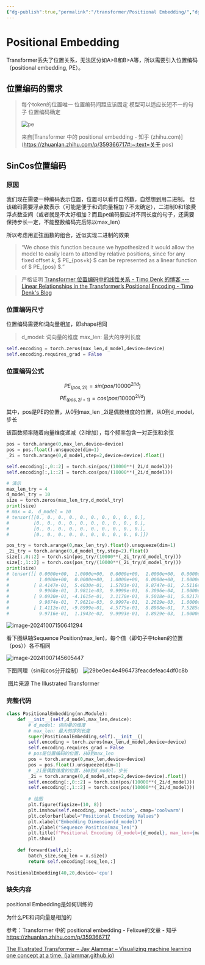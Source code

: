 ```yaml
---
{"dg-publish":true,"permalink":"/transformer/Positional Embedding/","dgPassFrontmatter":true}
---
```


# Positional Embedding

Transformer丢失了位置关系，无法区分如A>B和B>A等，所以需要引入位置编码（positional embedding, PE）。

## 位置编码的需求
> 每个token的位置唯一
> 位置编码间距应该固定
> 模型可以适应长短不一的句子
> 位置编码确定
>
> ![pe](/img/user/img/pe.png)
>
> 来自[Transformer 中的 positional embedding - 知乎 (zhihu.com)](https://zhuanlan.zhihu.com/p/359366717#:~:text=关于 pos)

## SinCos位置编码

### **原因**

我们现在需要一种编码表示位置，位置可以看作自然数，自然想到用二进制。
但该编码需要浮点数表示（可能是便于和词向量相加？不太确定），二进制0和1浪费浮点数空间（或者就是不太好相加？而且pe编码要应对不同长度的句子，还需要保持步长一定，不能整数编码完后除以max_len）

所以考虑用正弦函数的组合，近似实现二进制的效果

> “We chose this function because we hypothesized it would allow the model to easily learn to attend by relative positions, since for any fixed offset $k$, $ PE_{pos+k} $ can be represented as a linear function of $ PE_{pos} $.”

> 严格证明
> [Transformer 位置编码中的线性关系 - Timo Denk 的博客 --- Linear Relationships in the Transformer’s Positional Encoding - Timo Denk's Blog](https://blog.timodenk.com/linear-relationships-in-the-transformers-positional-encoding/)

### **位置编码尺寸**

位置编码需要和词向量相加，即shape相同 

> d_model: 词向量的维度
> max_len: 最大的序列长度

```python
self.encoding = torch.zeros(max_len,d_model,device=device)
self.encoding.requires_grad = False
```

### **位置编码公式**

$$
PE_(pos,2i)=sin(pos/10000^{2i/d})
$$
$$
PE_(pos,2i+1)=cos(pos/10000^{2i/d})
$$

其中，pos是PE的位置，从0到max_len
	    _2i是偶数维度的位置，从0到d_model，步长

该函数频率随着向量维度递减（2i增加），每个频率包含一对正弦和余弦

```python
pos = torch.arange(0,max_len,device=device)
pos = pos.float().unsqueeze(dim=1)
_2i = torch.arange(0,d_model,step=2,device=device).float()

self.encoding[:,0::2] = torch.sin(pos/(10000**(_2i/d_model)))
self.encoding[:,1::2] = torch.cos(pos/(10000**(_2i/d_model)))
```

```python
# 演示
max_len_try = 4
d_model_try = 10
size = torch.zeros(max_len_try,d_model_try)
print(size)
# max = 4， d_model = 10
# tensor([[0., 0., 0., 0., 0., 0., 0., 0., 0., 0.],
#         [0., 0., 0., 0., 0., 0., 0., 0., 0., 0.],
#         [0., 0., 0., 0., 0., 0., 0., 0., 0., 0.],
#         [0., 0., 0., 0., 0., 0., 0., 0., 0., 0.]])

pos_try = torch.arange(0,max_len_try).float().unsqueeze(dim=1)
_2i_try = torch.arange(0,d_model_try,step=2).float()
size[:,0::2] = torch.sin(pos_try/(10000**(_2i_try/d_model_try)))
size[:,1::2] = torch.cos(pos_try/(10000**(_2i_try/d_model_try)))
print(size)
# tensor([[ 0.0000e+00,  1.0000e+00,  0.0000e+00,  1.0000e+00,  0.0000e+00,
#           1.0000e+00,  0.0000e+00,  1.0000e+00,  0.0000e+00,  1.0000e+00],
#         [ 8.4147e-01,  5.4030e-01,  1.5783e-01,  9.8747e-01,  2.5116e-02,
#           9.9968e-01,  3.9811e-03,  9.9999e-01,  6.3096e-04,  1.0000e+00],
#         [ 9.0930e-01, -4.1615e-01,  3.1170e-01,  9.5018e-01,  5.0217e-02,
#           9.9874e-01,  7.9621e-03,  9.9997e-01,  1.2619e-03,  1.0000e+00],
#         [ 1.4112e-01, -9.8999e-01,  4.5775e-01,  8.8908e-01,  7.5285e-02,
#           9.9716e-01,  1.1943e-02,  9.9993e-01,  1.8929e-03,  1.0000e+00]])
```

![image-20241007150641294](/img/user/img/image-20241007150641294.png)

看下图纵轴Sequence Position(max_len)，每个值（即句子中token的位置（pos））各不相同

![image-20241007145605447](/img/user/img/image-20241007145605447.png)

下图同理（sin和cos分开绘制）
![29be0ec4e496473feacdefeac4df0c8b](/img/user/img/29be0ec4e496473feacdefeac4df0c8b.png)

​										图片来源 The Illustrated Transformer

### **完整代码**

```python
class PositionalEmbedding(nn.Module):
    def __init__(self,d_model,max_len,device):
        # d_model: 词向量的维度
        # max_len: 最大的序列长度
        super(PositionalEmbedding,self).__init__()
        self.encoding = torch.zeros(max_len,d_model,device=device)
        self.encoding.requires_grad = False
        # pos是位置编码的位置，从0到max_len
        pos = torch.arange(0,max_len,device=device)
        pos = pos.float().unsqueeze(dim=1)
        # _2i是偶数维度的位置，从0到d_model，步长
        _2i = torch.arange(0,d_model,step=2,device=device).float()
        self.encoding[:,0::2] = torch.sin(pos/(10000**(_2i/d_model)))
        self.encoding[:,1::2] = torch.cos(pos/(10000**(_2i/d_model)))
        
        # 绘图
        plt.figure(figsize=(10, 8))
        plt.imshow(self.encoding, aspect='auto', cmap='coolwarm')
        plt.colorbar(label="Positional Encoding Values")
        plt.xlabel("Embedding Dimension(d_model)")
        plt.ylabel("Sequence Position(max_len)")
        plt.title(f"Positional Encoding (d_model={d_model}, max_len={max_len})")
        plt.show()
        
	def forward(self,x):
        batch_size,seq_len = x.size()
        return self.encoding[:seq_len,:] 
        
PositionalEmbedding(40,20,device='cpu')
```

### **缺失内容**

positional Embedding是如何训练的

为什么PE和词向量是相加的



参考：Transformer 中的 positional embedding - Felixue的文章 - 知乎
https://zhuanlan.zhihu.com/p/359366717

[The Illustrated Transformer – Jay Alammar – Visualizing machine learning one concept at a time. (jalammar.github.io)](https://jalammar.github.io/illustrated-transformer/)